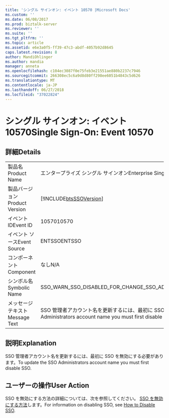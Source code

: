 ```yaml
---
title: 'シングル サインオン: イベント 10570 |Microsoft Docs'
ms.custom: ''
ms.date: 06/08/2017
ms.prod: biztalk-server
ms.reviewer: ''
ms.suite: ''
ms.tgt_pltfrm: ''
ms.topic: article
ms.assetid: e6e3a0f5-ff39-47c3-abdf-4057b92d8645
caps.latest.revision: 8
author: MandiOhlinger
ms.author: mandia
manager: anneta
ms.openlocfilehash: c104ec3087f0e75feb3e21551ae880b2237c7946
ms.sourcegitcommit: 266308ec5c6a9d8d80ff298ee6051b4843c5d626
ms.translationtype: MT
ms.contentlocale: ja-JP
ms.lasthandoff: 06/27/2018
ms.locfileid: "37022824"
---
```

# <a name="single-sign-on-event-10570"></a><span data-ttu-id="7557c-102">シングル サインオン: イベント 10570</span><span class="sxs-lookup"><span data-stu-id="7557c-102">Single Sign-On: Event 10570</span></span>
## <a name="details"></a><span data-ttu-id="7557c-103">詳細</span><span class="sxs-lookup"><span data-stu-id="7557c-103">Details</span></span>  
  
|                 |                                                                             |
|-----------------|-----------------------------------------------------------------------------|
|  <span data-ttu-id="7557c-104">製品名</span><span class="sxs-lookup"><span data-stu-id="7557c-104">Product Name</span></span>   |                          <span data-ttu-id="7557c-105">エンタープライズ シングル サインオン</span><span class="sxs-lookup"><span data-stu-id="7557c-105">Enterprise Single Sign-On</span></span>                          |
| <span data-ttu-id="7557c-106">製品バージョン</span><span class="sxs-lookup"><span data-stu-id="7557c-106">Product Version</span></span> |         [!INCLUDE[btsSSOVersion](../includes/btsssoversion-md.md)]          |
|    <span data-ttu-id="7557c-107">イベント ID</span><span class="sxs-lookup"><span data-stu-id="7557c-107">Event ID</span></span>     |                                    <span data-ttu-id="7557c-108">10570</span><span class="sxs-lookup"><span data-stu-id="7557c-108">10570</span></span>                                    |
|  <span data-ttu-id="7557c-109">イベント ソース</span><span class="sxs-lookup"><span data-stu-id="7557c-109">Event Source</span></span>   |                                   <span data-ttu-id="7557c-110">ENTSSO</span><span class="sxs-lookup"><span data-stu-id="7557c-110">ENTSSO</span></span>                                    |
|    <span data-ttu-id="7557c-111">コンポーネント</span><span class="sxs-lookup"><span data-stu-id="7557c-111">Component</span></span>    |                                     <span data-ttu-id="7557c-112">なし</span><span class="sxs-lookup"><span data-stu-id="7557c-112">N/A</span></span>                                     |
|  <span data-ttu-id="7557c-113">シンボル名</span><span class="sxs-lookup"><span data-stu-id="7557c-113">Symbolic Name</span></span>  |                 <span data-ttu-id="7557c-114">SSO_WARN_SSO_DISABLED_FOR_CHANGE_SSO_ADMIN</span><span class="sxs-lookup"><span data-stu-id="7557c-114">SSO_WARN_SSO_DISABLED_FOR_CHANGE_SSO_ADMIN</span></span>                  |
|  <span data-ttu-id="7557c-115">メッセージ テキスト</span><span class="sxs-lookup"><span data-stu-id="7557c-115">Message Text</span></span>   | <span data-ttu-id="7557c-116">SSO 管理者アカウント名を更新するには、最初に SSO を無効にする必要があります。%r</span><span class="sxs-lookup"><span data-stu-id="7557c-116">To update the SSO Administrators account name you must first disable SSO.%r</span></span> |
  
## <a name="explanation"></a><span data-ttu-id="7557c-117">説明</span><span class="sxs-lookup"><span data-stu-id="7557c-117">Explanation</span></span>  
 <span data-ttu-id="7557c-118">SSO 管理者アカウント名を更新するには、最初に SSO を無効にする必要があります。</span><span class="sxs-lookup"><span data-stu-id="7557c-118">To update the SSO Administrators account name you must first disable SSO.</span></span>  
  
## <a name="user-action"></a><span data-ttu-id="7557c-119">ユーザーの操作</span><span class="sxs-lookup"><span data-stu-id="7557c-119">User Action</span></span>  
 <span data-ttu-id="7557c-120">SSO を無効にする方法の詳細については、次を参照してください。 [SSO を無効にする方法](../core/how-to-disable-sso.md)します。</span><span class="sxs-lookup"><span data-stu-id="7557c-120">For information on disabling SSO, see [How to Disable SSO](../core/how-to-disable-sso.md).</span></span>